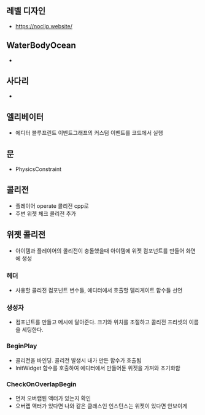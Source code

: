 ## 레벨 디자인
- https://noclip.website/

## WaterBodyOcean
- 

## 사다리
-  

## 엘리베이터
- 에디터 블루프린트 이벤트그래프의 커스텀 이벤트를 코드에서 실행

## 문
- PhysicsConstraint

## 콜리전
- 플레이어  operate 콜리전 cpp로 
- 주변 위젯 체크 콜리전 추가


## 위젯 콜리전
- 아이템과 플레이어의 콜리전이 충돌했을때 아이템에 위젯 컴포넌트를 만들어 화면에 생성

### 헤더
- 사용할 콜리전 컴포넌트 변수들, 에디터에서 호출할 델리게이트 함수들 선언

### 생성자
- 컴포넌트를 만들고 메시에 달아준다. 크기와 위치를 조절하고 콜리전 프리셋의 이름을 세팅한다.

### BeginPlay
- 콜리전을 바인딩. 콜리전 발생시 내가 만든 함수가 호출됨
- InitWidget 함수를 호출하여 에디터에서 만들어둔 위젯을 가져와 초기화함

### CheckOnOverlapBegin
- 먼저 오버랩된 액터가 있는지 확인
- 오버랩 액터가 있다면 나와 같은 클래스인 인스턴스는 위젯이 있다면 안보이게
